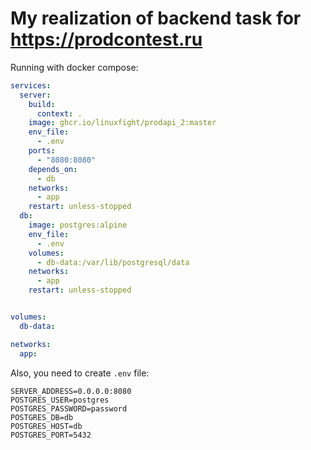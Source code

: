 # My realization of backend task for https://prodcontest.ru

Running with docker compose:

```yaml
services:
  server:
    build:
      context: .
    image: ghcr.io/linuxfight/prodapi_2:master
    env_file:
      - .env
    ports:
      - "8080:8080"
    depends_on:
      - db
    networks:
      - app
    restart: unless-stopped
  db:
    image: postgres:alpine
    env_file:
      - .env
    volumes:
      - db-data:/var/lib/postgresql/data
    networks:
      - app
    restart: unless-stopped


volumes:
  db-data:

networks:
  app:
```

Also, you need to create ```.env``` file:

```
SERVER_ADDRESS=0.0.0.0:8080
POSTGRES_USER=postgres
POSTGRES_PASSWORD=password
POSTGRES_DB=db
POSTGRES_HOST=db
POSTGRES_PORT=5432
```